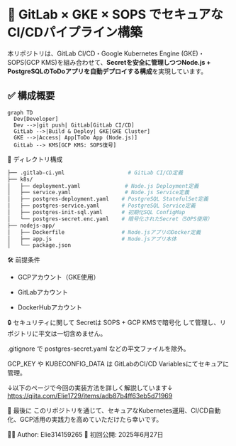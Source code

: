 # 🔐 GitLab × GKE × SOPS でセキュアなCI/CDパイプライン構築

本リポジトリは、GitLab CI/CD・Google Kubernetes Engine (GKE)・SOPS(GCP KMS)を組み合わせて、**Secretを安全に管理しつつNode.js + PostgreSQLのToDoアプリを自動デプロイする構成**を実現しています。

## ✅ 構成概要

```mermaid
graph TD
  Dev[Developer]
  Dev -->|git push| GitLab[GitLab CI/CD]
  GitLab -->|Build & Deploy| GKE[GKE Cluster]
  GKE -->|Access| App[ToDo App (Node.js)]
  GitLab --> KMS[GCP KMS: SOPS復号]
```

📁 ディレクトリ構成
```bash
├── .gitlab-ci.yml                    # GitLab CI/CD定義
├── k8s/
│   ├── deployment.yaml              # Node.js Deployment定義
│   ├── service.yaml                 # Node.js Service定義
│   ├── postgres-deployment.yaml    # PostgreSQL StatefulSet定義
│   ├── postgres-service.yaml       # PostgreSQL Service定義
│   ├── postgres-init-sql.yaml      # 初期化SQL ConfigMap
│   └── postgres-secret.enc.yaml    # 暗号化されたSecret（SOPS使用）
├── nodejs-app/
│   ├── Dockerfile                  # Node.jsアプリのDocker定義
│   ├── app.js                      # Node.jsアプリ本体
│   └── package.json
```
🛠 前提条件
- GCPアカウント（GKE使用）

- GitLabアカウント

- DockerHubアカウント


🔒 セキュリティに関して
Secretは SOPS + GCP KMSで暗号化 して管理し、リポジトリに平文は一切含めません。

.gitignore で postgres-secret.yaml などの平文ファイルを除外。

GCP_KEY や KUBECONFIG_DATA は GitLabのCI/CD Variablesにてセキュアに管理。

↓以下のページで今回の実装方法を詳しく解説しています↓
https://qiita.com/Elie1729/items/adb87b4ff63eb5d71969

🙌 最後に
このリポジトリを通じて、セキュアなKubernetes運用、CI/CD自動化、GCP活用の実践力を高めていただけたら幸いです。


🧑‍💻 Author: Elie314159265
📅 初回公開: 2025年6月27日
